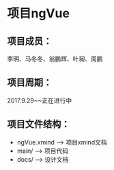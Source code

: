 # 项目ngVue

## 项目成员：
李明、马冬冬、翁鹏辉、叶昶、周鹏

## 项目周期：
2017.9.29~~正在进行中

## 项目文件结构：
- ngVue.xmind --> 项目xmind文档
- main/ --> 项目代码
- docs/ --> 设计文档